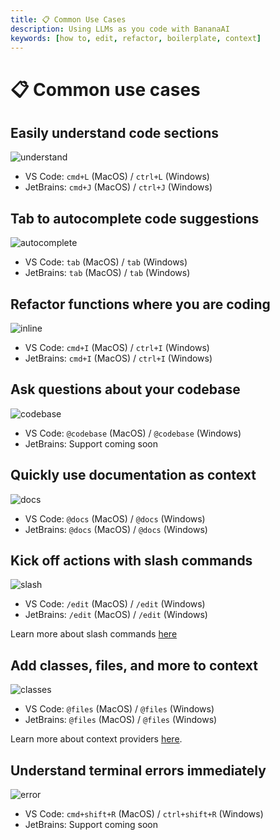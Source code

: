 ```yaml
---
title: 📋 Common Use Cases
description: Using LLMs as you code with BananaAI
keywords: [how to, edit, refactor, boilerplate, context]
---
```


# 📋 Common use cases

## Easily understand code sections

![understand](/img/understand.gif)

- VS Code: `cmd+L` (MacOS) / `ctrl+L` (Windows)
- JetBrains: `cmd+J` (MacOS) / `ctrl+J` (Windows)

## Tab to autocomplete code suggestions

![autocomplete](/img/autocomplete.gif)

- VS Code: `tab` (MacOS) / `tab` (Windows)
- JetBrains: `tab` (MacOS) / `tab` (Windows)

## Refactor functions where you are coding

![inline](/img/inline.gif)

- VS Code: `cmd+I` (MacOS) / `ctrl+I` (Windows)
- JetBrains: `cmd+I` (MacOS) / `ctrl+I` (Windows)

## Ask questions about your codebase

![codebase](/img/codebase.gif)

- VS Code: `@codebase` (MacOS) / `@codebase` (Windows)
- JetBrains: Support coming soon

## Quickly use documentation as context

![docs](/img/docs.gif)

- VS Code: `@docs` (MacOS) / `@docs` (Windows)
- JetBrains: `@docs` (MacOS) / `@docs` (Windows)

## Kick off actions with slash commands

![slash](/img/slash.gif)

- VS Code: `/edit` (MacOS) / `/edit` (Windows)
- JetBrains: `/edit` (MacOS) / `/edit` (Windows)

Learn more about slash commands [here](./customization/slash-commands.md)

## Add classes, files, and more to context

![classes](/img/classes.gif)

- VS Code: `@files` (MacOS) / `@files` (Windows)
- JetBrains: `@files` (MacOS) / `@files` (Windows)

Learn more about context providers [here](./customization/context-providers.md).

## Understand terminal errors immediately

![error](/img/error.gif)

- VS Code: `cmd+shift+R` (MacOS) / `ctrl+shift+R` (Windows)
- JetBrains: Support coming soon
